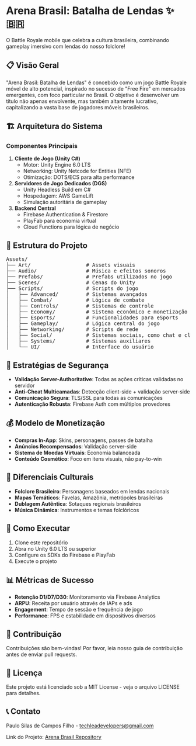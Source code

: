 <!DOCTYPE html>
<html lang="pt-BR">
<head>
    <meta charset="UTF-8">
    <meta name="viewport" content="width=device-width, initial-scale=1.0">
   
</head>
<body>

<h1>Arena Brasil: Batalha de Lendas ✨🇧🇷</h1>
<p>O Battle Royale mobile que celebra a cultura brasileira, combinando gameplay imersivo com lendas do nosso folclore!</p>

<h2>📋 Visão Geral</h2>
<p>"Arena Brasil: Batalha de Lendas" é concebido como um jogo Battle Royale móvel de alto potencial, inspirado no sucesso de "Free Fire" em mercados emergentes, com foco particular no Brasil. O objetivo é desenvolver um título não apenas envolvente, mas também altamente lucrativo, capitalizando a vasta base de jogadores móveis brasileiros.</p>

<h2>🏗️ Arquitetura do Sistema</h2>
<h3>Componentes Principais</h3>
<ol>
    <li><strong>Cliente de Jogo (Unity C#)</strong>
        <ul>
            <li>Motor: Unity Engine 6.0 LTS</li>
            <li>Networking: Unity Netcode for Entities (NFE)</li>
            <li>Otimização: DOTS/ECS para alta performance</li>
        </ul>
    </li>
    <li><strong>Servidores de Jogo Dedicados (DGS)</strong>
        <ul>
            <li>Unity Headless Build em C#</li>
            <li>Hospedagem: AWS GameLift</li>
            <li>Simulação autoritária de gameplay</li>
        </ul>
    </li>
    <li><strong>Backend Central</strong>
        <ul>
            <li>Firebase Authentication & Firestore</li>
            <li>PlayFab para economia virtual</li>
            <li>Cloud Functions para lógica de negócio</li>
        </ul>
    </li>
</ol>

<h2>📁 Estrutura do Projeto</h2>
<pre>
Assets/
├── Art/                  # Assets visuais
├── Audio/                # Música e efeitos sonoros
├── Prefabs/              # Prefabs utilizados no jogo
├── Scenes/               # Cenas do Unity
├── Scripts/              # Scripts do jogo
│   ├── Advanced/         # Sistemas avançados
│   ├── Combat/           # Lógica de combate
│   ├── Controls/         # Sistemas de controle
│   ├── Economy/          # Sistema econômico e monetização
│   ├── Esports/          # Funcionalidades para eSports
│   ├── Gameplay/         # Lógica central do jogo
│   ├── Networking/       # Scripts de rede
│   ├── Social/           # Sistemas sociais, como chat e clãs
│   ├── Systems/          # Sistemas auxiliares
│   └── UI/               # Interface do usuário
</pre>

<h2>🔐 Estratégias de Segurança</h2>
<ul>
    <li><strong>Validação Server-Authoritative</strong>: Todas as ações críticas validadas no servidor</li>
    <li><strong>Anti-Cheat Multicamadas</strong>: Detecção client-side + validação server-side</li>
    <li><strong>Comunicação Segura</strong>: TLS/SSL para todas as comunicações</li>
    <li><strong>Autenticação Robusta</strong>: Firebase Auth com múltiplos provedores</li>
</ul>

<h2>💰 Modelo de Monetização</h2>
<ul>
    <li><strong>Compras In-App</strong>: Skins, personagens, passes de batalha</li>
    <li><strong>Anúncios Recompensados</strong>: Validação server-side</li>
    <li><strong>Sistema de Moedas Virtuais</strong>: Economia balanceada</li>
    <li><strong>Conteúdo Cosmético</strong>: Foco em itens visuais, não pay-to-win</li>
</ul>

<h2>🌟 Diferenciais Culturais</h2>
<ul>
    <li><strong>Folclore Brasileiro</strong>: Personagens baseados em lendas nacionais</li>
    <li><strong>Mapas Temáticos</strong>: Favelas, Amazônia, metrópoles brasileiras</li>
    <li><strong>Dublagem Autêntica</strong>: Sotaques regionais brasileiros</li>
    <li><strong>Música Dinâmica</strong>: Instrumentos e temas folclóricos</li>
</ul>

<h2>🚀 Como Executar</h2>
<ol>
    <li>Clone este repositório</li>
    <li>Abra no Unity 6.0 LTS ou superior</li>
    <li>Configure os SDKs do Firebase e PlayFab</li>
    <li>Execute o projeto</li>
</ol>

<h2>📊 Métricas de Sucesso</h2>
<ul>
    <li><strong>Retenção D1/D7/D30</strong>: Monitoramento via Firebase Analytics</li>
    <li><strong>ARPU</strong>: Receita por usuário através de IAPs e ads</li>
    <li><strong>Engagement</strong>: Tempo de sessão e frequência de jogo</li>
    <li><strong>Performance</strong>: FPS e estabilidade em dispositivos diversos</li>
</ul>

<h2>🤝 Contribuição</h2>
<p>Contribuições são bem-vindas! Por favor, leia nosso guia de contribuição antes de enviar pull requests.</p>

<h2>📄 Licença</h2>
<p>Este projeto está licenciado sob a MIT License - veja o arquivo LICENSE para detalhes.</p>

<h2>📞 Contato</h2>
<p>Paulo Silas de Campos Filho - <a href="mailto:techleadevelopers@gmail.com">techleadevelopers@gmail.com</a></p>

<p>Link do Projeto: <a href="https://github.com/techleadevelopers/arena-brasil-batalha-de-lendas">Arena Brasil Repository</a></p>

</body>
</html>